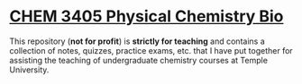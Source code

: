 # [CHEM 3405 Physical Chemistry Bio](https://robraddi.github.io/TU_Chem/CHEM3405_Physical_Chemistry_Bio/CHEM3405.html)

This repository (**not for profit**) is **strictly for teaching** and contains a collection of notes, quizzes, practice exams, etc. that I have put together for assisting the teaching of undergraduate chemistry courses at Temple University. 




